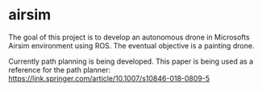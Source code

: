 # airsim

The goal of this project is to develop an autonomous drone in Microsofts Airsim environment using ROS.  The eventual objective is a painting drone.

Currently path planning is being developed.  This paper is being used as a reference for the path planner: https://link.springer.com/article/10.1007/s10846-018-0809-5
